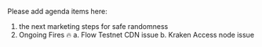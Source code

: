 Please add agenda items here:

1. the next marketing steps for safe randomness
2. Ongoing Fires 🔥
   a. Flow Testnet CDN issue
   b. Kraken Access node issue
